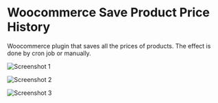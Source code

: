 # Woocommerce Save Product Price History

Woocommerce plugin that saves all the prices of products. The effect is done by cron job or manually. 

![Screenshot 1](http://maticpogladic.com/images/screenshot1.jpg)

![Screenshot 2](http://maticpogladic.com/images/screenshot2.jpg)

![Screenshot 3](http://maticpogladic.com/images/screenshot3.jpg)
